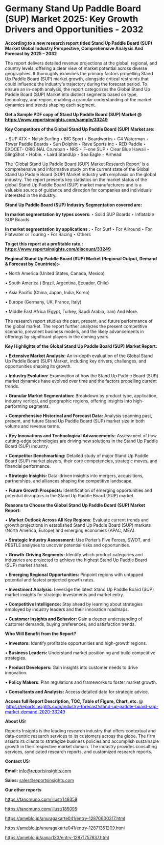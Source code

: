 # Germany Stand Up Paddle Board (SUP) Market 2025: Key Growth Drivers and Opportunities - 2032

<strong>According to a new research report titled Stand Up Paddle Board (SUP) Market Global Industry Perspective, Comprehensive Analysis And Forecast by 2025 – 2032</strong>

The report delivers detailed revenue projections at the global, regional, and country levels, offering a clear view of market potential across diverse geographies. It thoroughly examines the primary factors propelling Stand Up Paddle Board (SUP) market growth, alongside critical restraints that could influence the industry's trajectory during the forecast period. To ensure an in-depth analysis, the report categorizes the Global Stand Up Paddle Board (SUP) Market into distinct segments based on type, technology, and region, enabling a granular understanding of the market dynamics and trends shaping each segment.

<strong>Get a Sample PDF copy of Stand Up Paddle Board (SUP) Market </strong><strong>@<a href=https://www.reportsinsights.com/sample/33249 style=color:#0000ff;> https://www.reportsinsights.com/sample/33249</a></strong></font>

<strong>Key Competitors of the Global Stand Up Paddle Board (SUP) Market are:</strong>

‣ SUP ATX
‣ Naish Surfing
‣ BIC Sport
‣ Boardworks
‣ C4 Waterman
‣ Tower Paddle Boards
‣ Sun Dolphin
‣ Rave Sports Inc
‣ RED Paddle
‣ EXOCET- ORIGINAL Co.reban
‣ NRS
‣ F-one SUP
‣ Clear Blue Hawaii
‣ SlingShot
‣ Hobie.
‣ Laird StandUp
‣ Sea Eagle
‣ Airhead

The ‘Global Stand Up Paddle Board (SUP) Market Research Report’ is a comprehensive and informative study on the current state of the Global Stand Up Paddle Board (SUP) Market industry with emphasis on the global industry. The report presents key statistics on the market status of the global Stand Up Paddle Board (SUP) market manufacturers and is a valuable source of guidance and direction for companies and individuals interested in the industry.

<strong>Stand Up Paddle Board (SUP) Industry Segmentation covered are:</strong>

<strong>In market segmentation by types covers: </strong> 
‣ Solid SUP Boards
‣ Inflatable SUP Boards

<strong>In market segmentation by applications :</strong> 
‣ For Surf
‣ For Allround
‣ For Flatwater or Touring
‣ For Racing
‣ Others

<strong>To get this report at a profitable rate.: <a href=https://www.reportsinsights.com/discount/33249 style=color:#0000ff;>https://www.reportsinsights.com/discount/33249</a></strong></font>

<strong>Regional Stand Up Paddle Board (SUP) Market (Regional Output, Demand &amp; Forecast by Countries):-</strong>

• North America (United States, Canada, Mexico)

• South America ( Brazil, Argentina, Ecuador, Chile)

• Asia Pacific (China, Japan, India, Korea)

• Europe (Germany, UK, France, Italy)

• Middle East Africa (Egypt, Turkey, Saudi Arabia, Iran) And More.

The research report studies the past, present, and future performance of the global market. The report further analyzes the present competitive scenario, prevalent business models, and the likely advancements in offerings by significant players in the coming years.

<strong>Key Highlights of the Global Stand Up Paddle Board (SUP) Market Report:</strong>

• <strong>Extensive Market Analysis:</strong> An in-depth evaluation of the Global Stand Up Paddle Board (SUP) Market, including key drivers, challenges, and opportunities shaping its growth.

• <strong>Industry Evolution:</strong> Examination of how the Stand Up Paddle Board (SUP) market dynamics have evolved over time and the factors propelling current trends.

• <strong>Granular Market Segmentation:</strong> Breakdown by product type, application, industry vertical, and geographic regions, offering insights into high-performing segments.

• <strong>Comprehensive Historical and Forecast Data:</strong> Analysis spanning past, present, and future Stand Up Paddle Board (SUP) market size in both volume and revenue terms.

• <strong>Key Innovations and Technological Advancements:</strong> Assessment of how cutting-edge technologies are driving new solutions in the Stand Up Paddle Board (SUP) industry.

• <strong>Competitor Benchmarking:</strong> Detailed study of major Stand Up Paddle Board (SUP) market players, their core competencies, strategic moves, and financial performance.

• <strong>Strategic Insights:</strong> Data-driven insights into mergers, acquisitions, partnerships, and alliances shaping the competitive landscape.

• <strong>Future Growth Prospects:</strong> Identification of emerging opportunities and potential disruptors in the Stand Up Paddle Board (SUP) market.

<strong>Reasons to Choose the Global Stand Up Paddle Board (SUP) Market Report:</strong>

• <strong>Market Outlook Across All Key Regions:</strong> Evaluate current trends and growth projections in established Stand Up Paddle Board (SUP) markets (North America, Europe) and emerging economies (APAC, MEA).

• <strong>Strategic Industry Assessment:</strong> Use Porter’s Five Forces, SWOT, and PESTLE analyses to uncover potential risks and opportunities.

• <strong>Growth-Driving Segments:</strong> Identify which product categories and industries are projected to achieve the highest Stand Up Paddle Board (SUP) market shares.

• <strong>Emerging Regional Opportunities:</strong> Pinpoint regions with untapped potential and fastest projected growth rates.

• <strong>Investment Analysis:</strong> Leverage the latest Stand Up Paddle Board (SUP) market insights for strategic investments and market entry.

• <strong>Competitive Intelligence:</strong> Stay ahead by learning about strategies employed by industry leaders and their innovation roadmaps.

• <strong>Customer Insights and Behavior:</strong> Gain a deeper understanding of customer demands, buying preferences, and satisfaction trends.

<strong>Who Will Benefit from the Report?</strong>

• <strong>Investors:</strong> Identify profitable opportunities and high-growth regions.

• <strong>Business Leaders:</strong> Understand market positioning and build competitive strategies.

• <strong>Product Developers:</strong> Gain insights into customer needs to drive innovation.

• <strong>Policy Makers:</strong> Plan regulations and frameworks to foster market growth.

• <strong>Consultants and Analysts:</strong> Access detailed data for strategic advice.
</ul>
<strong>Access full Report Description, TOC, Table of Figure, Chart, etc. </strong>@  <a href=https://reportsinsights.com/industry-forecast/stand-up-paddle-board-sup-market-demand-2020-33249 style=color:#0000ff;>https://reportsinsights.com/industry-forecast/stand-up-paddle-board-sup-market-demand-2020-33249</a></font>

<strong><strong>About US</strong>:</strong>

Reports Insights is the leading research industry that offers contextual and data-centric research services to its customers across the globe. The firm assists its clients to strategize business policies and accomplish sustainable growth in their respective market domain. The industry provides consulting services, syndicated research reports, and customized research reports.

<strong>Contact US:</strong>

<p class=""""><b>Email:</b> <a href=mailto:info@reportsinsights.com>info@reportsinsights.com</a></p>
<p class=""""><b>Sales:</b> <a href=mailto:sales@reportsinsights.com>sales@reportsinsights.com</a></p>

<strong>Our other reports</strong>

<a href=https://tanomuno.com/illust/148358>https://tanomuno.com/illust/148358</a>

<a href=https://tanomuno.com/illust/185095>https://tanomuno.com/illust/185095</a>

<a href=https://ameblo.jp/anuragakarte041/entry-12870600317.html>https://ameblo.jp/anuragakarte041/entry-12870600317.html</a>

<a href=https://ameblo.jp/anuragakarte041/entry-12871351209.html>https://ameblo.jp/anuragakarte041/entry-12871351209.html</a>

<a href=https://ameblo.jp/aanar123/entry-12871757637.html>https://ameblo.jp/aanar123/entry-12871757637.html</a>
